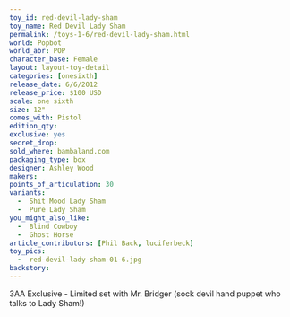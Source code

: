 ```yaml
---
toy_id: red-devil-lady-sham
toy_name: Red Devil Lady Sham
permalink: /toys-1-6/red-devil-lady-sham.html
world: Popbot
world_abr: POP
character_base: Female
layout: layout-toy-detail
categories: [onesixth]
release_date: 6/6/2012
release_price: $100 USD
scale: one sixth
size: 12"
comes_with: Pistol
edition_qty: 
exclusive: yes
secret_drop:
sold_where: bambaland.com
packaging_type: box
designer: Ashley Wood
makers: 
points_of_articulation: 30
variants: 
  -  Shit Mood Lady Sham
  -  Pure Lady Sham
you_might_also_like:
  -  Blind Cowboy
  -  Ghost Horse
article_contributors: [Phil Back, luciferbeck]
toy_pics:
  -  red-devil-lady-sham-01-6.jpg
backstory:
---
```

3AA Exclusive - Limited set with Mr. Bridger (sock devil hand puppet who talks to Lady Sham!)